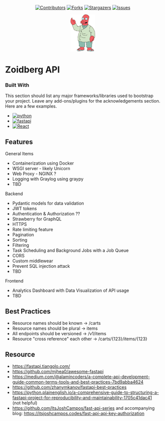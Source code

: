 <!-- Inspo for creating a great README -->
<!-- https://github.com/othneildrew/Best-README-Template/tree/master#readme-top -->

<!-- Create anchor for "back to top" links -->

<a name="readme-top"></a>

<!-- PROJECT SHIELDS -->
<div align="center">

[![Contributors][contributors-shield]][contributors-url]
[![Forks][forks-shield]][forks-url]
[![Stargazers][stars-shield]][stars-url]
[![Issues][issues-shield]][issues-url]

</div>

<!-- PROJECT LOGO -->
<div align="center">
  <a href="https://github.com/jweisman11/fastapi-dev">
    <img src="images/zoidberg.png" alt="Zoidberg" width="80" height="120">
  </a>

</div>

<!-- ABOUT THE PROJECT -->

# Zoidberg API

### Built With

This section should list any major frameworks/libraries used to bootstrap your project. Leave any add-ons/plugins for the acknowledgements section. Here are a few examples.

- [![python][python]][python-url]
- [![fastapi][fastapi]][fastapi-url]
- [![React][React.js]][React-url]

## Features

General Items

- Containerization using Docker
- WSGI server - likely Unicorn
- Web Proxy - NGINX ?
- Logging with Graylog using graypy
- TBD

Backend

- Pydantic models for data validation
- JWT tokens
- Authentication & Authorization ??
- Strawberry for GraphQL
- HTTPS
- Rate limiting feature
- Pagination
- Sorting
- Filtering
- Task Scheduling and Background Jobs with a Job Queue
- CORS
- Custom middlewear
- Prevent SQL injection attack
- TBD

Frontend

- Analytics Dashboard with Data Visualization of API usage
- TBD

## Best Practices

- Resource names should be known -> /carts
- Resource names should be plural -> items
- All endpoints should be versioned -> /v1/items
- Resource "cross reference" each other -> /carts/{123}/items/{123}

## Resource

- https://fastapi.tiangolo.com/
- https://github.com/mjhea0/awesome-fastapi
- https://medium.com/@alamincoders/a-complete-api-development-guide-common-terms-tools-and-best-practices-7bd9abba4624
- https://github.com/zhanymkanov/fastapi-best-practices
- https://python.plainenglish.io/a-comprehensive-guide-to-structuring-a-fastapi-project-for-reproducibility-and-maintainability-1705c41dac41 (not helpful)
- https://github.com/ItsJoshCampos/fast-api-series and accompanying blog: https://itsjoshcampos.codes/fast-api-api-key-authorization

<!-- MARKDOWN LINKS & IMAGES -->
<!-- https://www.markdownguide.org/basic-syntax/#reference-style-links -->

[contributors-shield]: https://img.shields.io/github/contributors/jweisman11/fastapi-dev.svg?style=for-the-badge
[contributors-url]: https://github.com/jweisman11/fastapi-dev/graphs/contributors
[forks-shield]: https://img.shields.io/github/forks/jweisman11/fastapi-dev.svg?style=for-the-badge
[forks-url]: https://github.com/jweisman11/fastapi-dev/network/members
[stars-shield]: https://img.shields.io/github/stars/jweisman11/fastapi-dev.svg?style=for-the-badge
[stars-url]: https://github.com/jweisman11/fastapi-dev/stargazers
[issues-shield]: https://img.shields.io/github/issues/jweisman11/fastapi-dev.svg?style=for-the-badge
[issues-url]: https://github.com/jweisman11/fastapi-dev/issues
[python]: https://img.shields.io/pypi/pyversions/fastapi?style=for-the-badge
[python-url]: https://www.python.org/
[fastapi]: https://img.shields.io/badge/FastAPI-009688?style=for-the-badge&logo=FastAPI&logoColor=white
[fastapi-url]: https://fastapi.tiangolo.com/
[react.js]: https://img.shields.io/badge/React-20232A?style=for-the-badge&logo=react&logoColor=61DAFB
[react-url]: https://reactjs.org/
